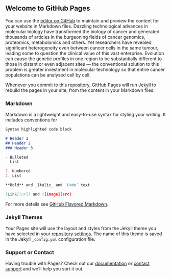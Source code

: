 ## Welcome to GitHub Pages

You can use the [editor on GitHub](https://github.com/tirler/splitter/edit/master/README.md) to maintain and preview the content for your website in Markdown files.
Dazzling technological advances in molecular biology have transformed the biology of cancer and generated thousands of articles in the burgeoning fields of cancer genomics, proteomics, metabolomics and others. Yet researchers have revealed significant heterogeneity even between cancer cells in the same tumour, leading some to question the clinical value of this vast enterprise. Evolution can cause the genetic profiles in one region to be substantially different to those in distant or even adjacent sites — the conventional solution to this problem is greater investment in molecular technology so that entire cancer populations can be analysed cell by cell.


Whenever you commit to this repository, GitHub Pages will run [Jekyll](https://jekyllrb.com/) to rebuild the pages in your site, from the content in your Markdown files.

### Markdown

Markdown is a lightweight and easy-to-use syntax for styling your writing. It includes conventions for

```markdown
Syntax highlighted code block

# Header 1
## Header 2
### Header 3

- Bulleted
- List

1. Numbered
2. List

**Bold** and _Italic_ and `Code` text

[Link](url) and ![Image](src)
```

For more details see [GitHub Flavored Markdown](https://guides.github.com/features/mastering-markdown/).

### Jekyll Themes

Your Pages site will use the layout and styles from the Jekyll theme you have selected in your [repository settings](https://github.com/tirler/splitter/settings). The name of this theme is saved in the Jekyll `_config.yml` configuration file.

### Support or Contact

Having trouble with Pages? Check out our [documentation](https://help.github.com/categories/github-pages-basics/) or [contact support](https://github.com/contact) and we’ll help you sort it out.
